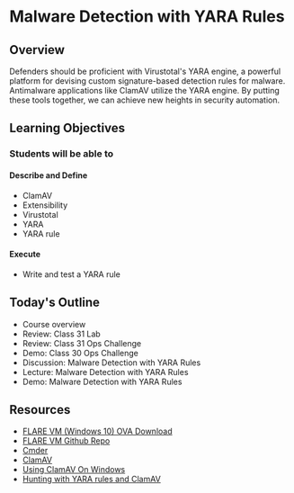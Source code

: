 # Malware Detection with YARA Rules

## Overview

Defenders should be proficient with Virustotal's YARA engine, a powerful platform for devising custom signature-based detection rules for malware. Antimalware applications like ClamAV utilize the YARA engine. By putting these tools together, we can achieve new heights in security automation.

## Learning Objectives

### Students will be able to

#### Describe and Define

- ClamAV
- Extensibility
- Virustotal
- YARA
- YARA rule

#### Execute

- Write and test a YARA rule

## Today's Outline

- Course overview
- Review: Class 31 Lab
- Review: Class 31 Ops Challenge
- Demo: Class 30 Ops Challenge
- Discussion: Malware Detection with YARA Rules 
- Lecture: Malware Detection with YARA Rules
- Demo: Malware Detection with YARA Rules

## Resources

- [FLARE VM (Windows 10) OVA Download](https://drive.google.com/file/d/1ylPvc09tk1h7OV2R2vtWSWzmpNfvZ7bI/view?usp=sharing)
- [FLARE VM Github Repo](https://github.com/fireeye/flare-vm)
- [Cmder](https://cmder.net/)
- [ClamAV](http://www.clamav.net/)
- [Using ClamAV On Windows](https://blog.didierstevens.com/2017/08/24/quickpost-using-clamav-on-windows/)
- [Hunting with YARA rules and ClamAV](https://blog.nviso.eu/2017/02/14/hunting-with-yara-rules-and-clamav/)




